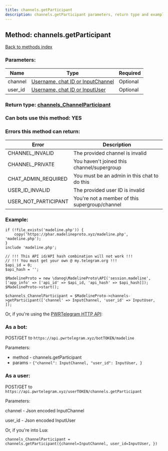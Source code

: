 ```yaml
---
title: channels.getParticipant
description: channels.getParticipant parameters, return type and example
---
```

## Method: channels.getParticipant  
[Back to methods index](index.md)


### Parameters:

| Name     |    Type       | Required |
|----------|---------------|----------|
|channel|[Username, chat ID or InputChannel](../types/InputChannel.md) | Optional|
|user\_id|[Username, chat ID or InputUser](../types/InputUser.md) | Optional|


### Return type: [channels\_ChannelParticipant](../types/channels_ChannelParticipant.md)

### Can bots use this method: **YES**


### Errors this method can return:

| Error    | Description   |
|----------|---------------|
|CHANNEL_INVALID|The provided channel is invalid|
|CHANNEL_PRIVATE|You haven't joined this channel/supergroup|
|CHAT_ADMIN_REQUIRED|You must be an admin in this chat to do this|
|USER_ID_INVALID|The provided user ID is invalid|
|USER_NOT_PARTICIPANT|You're not a member of this supergroup/channel|


### Example:


```
if (!file_exists('madeline.php')) {
    copy('https://phar.madelineproto.xyz/madeline.php', 'madeline.php');
}
include 'madeline.php';

// !!! This API id/API hash combination will not work !!!
// !!! You must get your own @ my.telegram.org !!!
$api_id = 0;
$api_hash = '';

$MadelineProto = new \danog\MadelineProto\API('session.madeline', ['app_info' => ['api_id' => $api_id, 'api_hash' => $api_hash]]);
$MadelineProto->start();

$channels_ChannelParticipant = $MadelineProto->channels->getParticipant(['channel' => InputChannel, 'user_id' => InputUser, ]);
```

Or, if you're using the [PWRTelegram HTTP API](https://pwrtelegram.xyz):

### As a bot:

POST/GET to `https://api.pwrtelegram.xyz/botTOKEN/madeline`

Parameters:

* method - channels.getParticipant
* params - `{"channel": InputChannel, "user_id": InputUser, }`



### As a user:

POST/GET to `https://api.pwrtelegram.xyz/userTOKEN/channels.getParticipant`

Parameters:

channel - Json encoded InputChannel

user_id - Json encoded InputUser




Or, if you're into Lua:

```
channels_ChannelParticipant = channels.getParticipant({channel=InputChannel, user_id=InputUser, })
```

